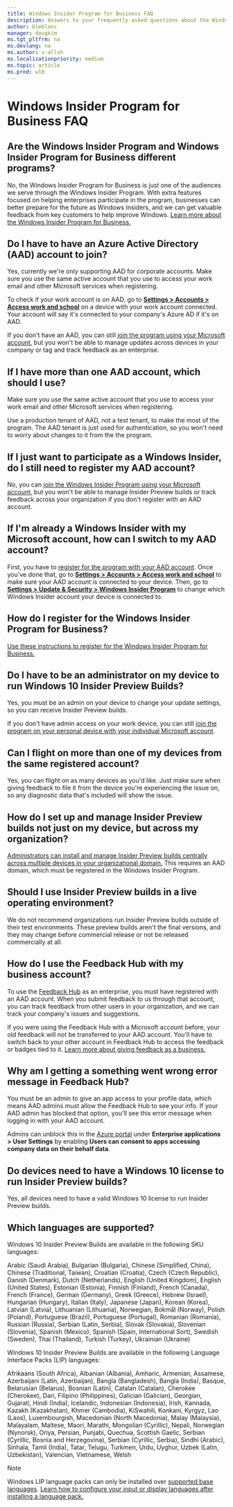 ```yaml
---
title: Windows Insider Program for Business FAQ
description: Answers to your frequently asked questions about the Windows Insider Program for Business
author: bleblanc
manager: dougkim
ms.tgt_pltfrm: na
ms.devlang: na
ms.author: v-allsh
ms.localizationpriority: medium
ms.topic: article
ms.prod: w10
---
```


# Windows Insider Program for Business FAQ

## Are the Windows Insider Program and Windows Insider Program for Business different programs?

No, the Windows Insider Program for Business is just one of the audiences we serve through the Windows Insider Program. With extra features focused on helping enterprises participate in the program, businesses can better prepare for the future as Windows Insiders, and we can get valuable feedback from key customers to help improve Windows. [Learn more about the Windows Insider Program for Business.](https://insider.windows.com/for-business) 

## Do I have to have an Azure Active Directory (AAD) account to join?

Yes, currently we're only supporting AAD for corporate accounts. Make sure you use the same active account that you use to access your work email and other Microsoft services when registering.

To check if your work account is on AAD, go to **[Settings > Accounts > Access work and school](https://aka.ms/WorkAccountSettings)** on a device with your work account connected. Your account will say it's connected to your company's Azure AD if it's on AAD.

If you don't have an AAD, you can still [join the program using your Microsoft account](https://docs.microsoft.com/windows-insider/at-home/get-started), but you won't be able to manage updates across devices in your company or tag and track feedback as an enterprise.

## If I have more than one AAD account, which should I use?

Make sure you use the same active account that you use to access your work email and other Microsoft services when registering.

Use a production tenant of AAD, not a test tenant, to make the most of the program. The AAD tenant is just used for authentication, so you won't need to worry about changes to it from the the program.

## If I just want to participate as a Windows Insider, do I still need to register my AAD account?

No, you can [join the Windows Insider Program using your Microsoft account](https://docs.microsoft.com/windows-insider/at-home/get-started), but you won't be able to manage Insider Preview builds or track feedback across your organization if you don't register with an AAD account.

## If I'm already a Windows Insider with my Microsoft account, how can I switch to my AAD account?

First, you have to [register for the program with your AAD account](https://docs.microsoft.com/windows-insider/at-work-pro/wip-4-biz-register). Once you've done that, go to **[Settings > Accounts > Access work and school](https://aka.ms/WorkAccountSettings)** to make sure your AAD account is connected to your device. Then, go to **[Settings > Update & Security > Windows Insider Program](https://aka.ms/WIPSettings)** to change which Windows Insider account your device is connected to.

## How do I register for the Windows Insider Program for Business?

[Use these instructions to register for the Windows Insider Program for Business.](https://docs.microsoft.com/windows-insider/at-work-pro/wip-4-biz-register)

## Do I have to be an administrator on my device to run Windows 10 Insider Preview Builds?

Yes, you must be an admin on your device to change your update settings, so you can receive Insider Preview builds.

If you don't have admin access on your work device, you can still [join the program on your personal device with your individual Microsoft account](https://docs.microsoft.com/windows-insider/at-home/get-started).

## Can I flight on more than one of my devices from the same registered account?

Yes, you can flight on as many devices as you'd like. Just make sure when giving feedback to file it from the device you're experiencing the issue on, so any diagnostic data that's included will show the issue.

## How do I set up and manage Insider Preview builds not just on my device, but across my organization?

[Administrators can install and manage Insider Preview builds centrally across multiple devices in your organizational domain.](https://docs.microsoft.com/windows-insider/at-work-pro/wip-4-biz-manage) This requires an AAD domain, which must be registered in the Windows Insider Program.

## Should I use Insider Preview builds in a live operating environment?

We do not recommend organizations run Insider Preview builds outside of their test environments. These preview builds aren't the final versions, and they may change before commercial release or not be released commercially at all. 

## How do I use the Feedback Hub with my business account?

To use the [Feedback Hub](https://aka.ms/WIPFeedbackHub) as an enterprise, you must have registered with an AAD account. When you submit feedback to us through that account, you can track feedback from other users in your organization, and we can track your company's issues and suggestions.

If you were using the Feedback Hub with a Microsoft account before, your old feedback will not be transferred to your AAD account. You'll have to switch back to your other account in Feedback Hub to access the feedback or badges tied to it. [Learn more about giving feedback as a business.](https://docs.microsoft.com/windows-insider/at-work-pro/wip-4-biz-feedback)

## Why am I getting a something went wrong error message in Feedback Hub?

You must be an admin to give an app access to your profile data, which means AAD admins must allow the Feedback Hub to see your info. If your AAD admin has blocked that option, you'll see this error message when logging in with your AAD account.

Admins can unblock this in the [Azure portal](https://portal.azure.com/) under **Enterprise applications > User Settings** by enabling **Users can consent to apps accessing company data on their behalf data**. 

## Do devices need to have a Windows 10 license to run Insider Preview builds? 

Yes, all devices need to have a valid Windows 10 license to run Insider Preview builds.

## Which languages are supported?

Windows 10 Insider Preview Builds are available in the following SKU languages:

Arabic (Saudi Arabia), Bulgarian (Bulgaria), Chinese (Simplified, China), Chinese (Traditional, Taiwan), Croatian (Croatia), Czech (Czech Republic), Danish (Denmark), Dutch (Netherlands), English (United Kingdom), English (United States), Estonian (Estonia), Finnish (Finland), French (Canada), French (France), German (Germany), Greek (Greece), Hebrew (Israel), Hungarian (Hungary), Italian (Italy), Japanese (Japan), Korean (Korea), Latvian (Latvia), Lithuanian (Lithuania), Norwegian, Bokmål (Norway), Polish (Poland), Portuguese (Brazil), Portuguese (Portugal), Romanian (Romania), Russian (Russia), Serbian (Latin, Serbia), Slovak (Slovakia), Slovenian (Slovenia), Spanish (Mexico), Spanish (Spain, International Sort), Swedish (Sweden), Thai (Thailand), Turkish (Turkey), Ukrainian (Ukraine)

Windows 10 Insider Preview Builds are available in the following Language Interface Packs (LIP) languages:

Afrikaans (South Africa), Albanian (Albania), Amharic, Armenian, Assamese, Azerbaijani (Latin, Azerbaijan), Bangla (Bangladesh), Bangla (India), Basque, Belarusian (Belarus), Bosnian (Latin), Catalan (Catalan), Cherokee (Cherokee), Dari, Filipino (Philippines), Galician (Galician), Georgian, Gujarati, Hindi (India), Icelandic, Indonesian (Indonesia), Irish, Kannada, Kazakh (Kazakhstan), Khmer (Cambodia), KiSwahili, Konkani, Kyrgyz, Lao (Laos), Luxembourgish, Macedonian (North Macedonia), Malay (Malaysia), Malayalam, Maltese, Maori, Marathi, Mongolian (Cyrillic), Nepali, Norwegian (Nynorsk), Oriya, Persian, Punjabi, Quechua, Scottish Gaelic, Serbian (Cyrillic, Bosnia and Herzegovina), Serbian (Cyrillic, Serbia), Sindhi (Arabic), Sinhala, Tamil (India), Tatar, Telugu, Turkmen, Urdu, Uyghur, Uzbek (Latin, Uzbekistan), Valencian, Vietnamese, Welsh

> [!NOTE] 
> Windows LIP language packs can only be installed over [supported base languages](https://support.microsoft.com/help/14236). [Learn how to configure your input or display languages after installing a language pack.](https://support.microsoft.com/help/4027670/windows-10-add-and-switch-input-and-display-language-preferences)
